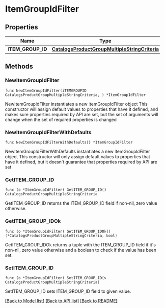 # ItemGroupIdFilter

## Properties

Name | Type | Description | Notes
------------ | ------------- | ------------- | -------------
**ITEM_GROUP_ID** | [**CatalogsProductGroupMultipleStringCriteria**](CatalogsProductGroupMultipleStringCriteria.md) |  | 

## Methods

### NewItemGroupIdFilter

`func NewItemGroupIdFilter(iTEMGROUPID CatalogsProductGroupMultipleStringCriteria, ) *ItemGroupIdFilter`

NewItemGroupIdFilter instantiates a new ItemGroupIdFilter object
This constructor will assign default values to properties that have it defined,
and makes sure properties required by API are set, but the set of arguments
will change when the set of required properties is changed

### NewItemGroupIdFilterWithDefaults

`func NewItemGroupIdFilterWithDefaults() *ItemGroupIdFilter`

NewItemGroupIdFilterWithDefaults instantiates a new ItemGroupIdFilter object
This constructor will only assign default values to properties that have it defined,
but it doesn't guarantee that properties required by API are set

### GetITEM_GROUP_ID

`func (o *ItemGroupIdFilter) GetITEM_GROUP_ID() CatalogsProductGroupMultipleStringCriteria`

GetITEM_GROUP_ID returns the ITEM_GROUP_ID field if non-nil, zero value otherwise.

### GetITEM_GROUP_IDOk

`func (o *ItemGroupIdFilter) GetITEM_GROUP_IDOk() (*CatalogsProductGroupMultipleStringCriteria, bool)`

GetITEM_GROUP_IDOk returns a tuple with the ITEM_GROUP_ID field if it's non-nil, zero value otherwise
and a boolean to check if the value has been set.

### SetITEM_GROUP_ID

`func (o *ItemGroupIdFilter) SetITEM_GROUP_ID(v CatalogsProductGroupMultipleStringCriteria)`

SetITEM_GROUP_ID sets ITEM_GROUP_ID field to given value.



[[Back to Model list]](../README.md#documentation-for-models) [[Back to API list]](../README.md#documentation-for-api-endpoints) [[Back to README]](../README.md)


